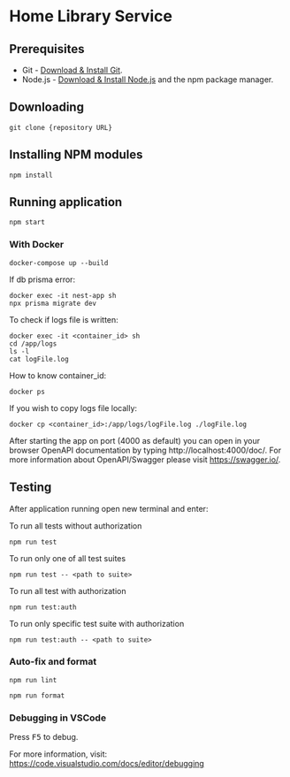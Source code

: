 # Home Library Service

## Prerequisites

- Git - [Download & Install Git](https://git-scm.com/downloads).
- Node.js - [Download & Install Node.js](https://nodejs.org/en/download/) and the npm package manager.

## Downloading

```
git clone {repository URL}
```

## Installing NPM modules

```
npm install
```

## Running application

```
npm start
```
### With Docker

```
docker-compose up --build
```

If db prisma error:

```
docker exec -it nest-app sh 
npx prisma migrate dev
```

To check if logs file is written:
```
docker exec -it <container_id> sh
cd /app/logs
ls -l
cat logFile.log 
```

How to know container_id:

```
docker ps
```

If you wish to copy logs file locally: 

```
docker cp <container_id>:/app/logs/logFile.log ./logFile.log
```

After starting the app on port (4000 as default) you can open
in your browser OpenAPI documentation by typing http://localhost:4000/doc/.
For more information about OpenAPI/Swagger please visit https://swagger.io/.



## Testing

After application running open new terminal and enter:

To run all tests without authorization

```
npm run test
```

To run only one of all test suites

```
npm run test -- <path to suite>
```

To run all test with authorization

```
npm run test:auth
```

To run only specific test suite with authorization

```
npm run test:auth -- <path to suite>
```

### Auto-fix and format

```
npm run lint
```

```
npm run format
```

### Debugging in VSCode

Press <kbd>F5</kbd> to debug.

For more information, visit: https://code.visualstudio.com/docs/editor/debugging
